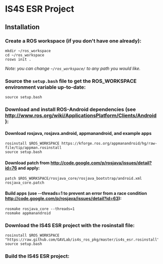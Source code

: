 # IS4S ESR Project

## Installation

### Create a ROS workspace (if you don't have one already):

    mkdir ~/ros_workspace
    cd ~/ros_workspace
    rosws init .

_Note: you can change `~/ros_workspace/` to any path you would like._

### Source the `setup.bash` file to get the ROS_WORKSPACE environment variable up-to-date:

    source setup.bash

### Download and install ROS-Android dependencies (see http://www.ros.org/wiki/ApplicationsPlatform/Clients/Android ): 

#### Download rosjava, rosjava.android, appmanandroid, and example apps

    rosinstall $ROS_WORKSPACE https://kforge.ros.org/appmanandroid/hg/raw-file/tip/appman.rosinstall
    source setup.bash
    
#### Download patch from http://code.google.com/p/rosjava/issues/detail?id=76 and apply:     
    
    patch $ROS_WORKSPACE/rosjava_core/rosjava_bootstrap/android.xml rosjava_core.patch
    
#### Build apps (use --threads=1 to prevent an error from a race condition http://code.google.com/p/rosjava/issues/detail?id=63):

    rosmake rosjava_core --threads=1
    rosmake appmanandroid

### Download the IS4S ESR project with the rosinstall file:

    rosinstall $ROS_WORKSPACE "https://raw.github.com/GAVLab/is4s_ros_pkg/master/is4s_esr.rosinstall"
    source setup.bash

### Build the IS4S ESR project:

